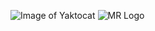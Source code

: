 ![Image of Yaktocat](https://octodex.github.com/images/yaktocat.png)
![MR Logo](https://user-images.githubusercontent.com/98873348/159232402-8a0a3b9e-818f-48c6-958a-4d9eab33d5a6.png)
